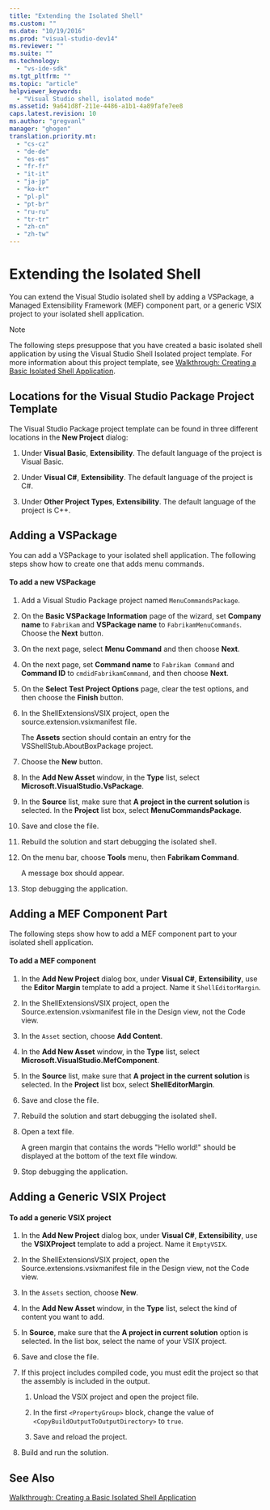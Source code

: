 ```yaml
---
title: "Extending the Isolated Shell"
ms.custom: ""
ms.date: "10/19/2016"
ms.prod: "visual-studio-dev14"
ms.reviewer: ""
ms.suite: ""
ms.technology: 
  - "vs-ide-sdk"
ms.tgt_pltfrm: ""
ms.topic: "article"
helpviewer_keywords: 
  - "Visual Studio shell, isolated mode"
ms.assetid: 9a641d8f-211e-4486-a1b1-4a89fafe7ee8
caps.latest.revision: 10
ms.author: "gregvanl"
manager: "ghogen"
translation.priority.mt: 
  - "cs-cz"
  - "de-de"
  - "es-es"
  - "fr-fr"
  - "it-it"
  - "ja-jp"
  - "ko-kr"
  - "pl-pl"
  - "pt-br"
  - "ru-ru"
  - "tr-tr"
  - "zh-cn"
  - "zh-tw"
---
```

# Extending the Isolated Shell
You can extend the Visual Studio isolated shell by adding a VSPackage, a Managed Extensibility Framework (MEF) component part, or a generic VSIX project to your isolated shell application.  
  
> [!NOTE]
>  The following steps presuppose that you have created a basic isolated shell application by using the Visual Studio Shell Isolated project template. For more information about this project template, see [Walkthrough: Creating a Basic Isolated Shell Application](../extensibility/walkthrough--creating-a-basic-isolated-shell-application.md).  
  
## Locations for the Visual Studio Package Project Template  
 The Visual Studio Package project template can be found in three different locations in the **New Project** dialog:  
  
1.  Under **Visual Basic**, **Extensibility**. The default language of the project is Visual Basic.  
  
2.  Under **Visual C#**, **Extensibility**. The default language of the project is C#.  
  
3.  Under **Other Project Types**, **Extensibility**. The default language of the project is C++.  
  
## Adding a VSPackage  
 You can add a VSPackage to your isolated shell application. The following steps show how to create one that adds menu commands.  
  
#### To add a new VSPackage  
  
1.  Add a Visual Studio Package project named `MenuCommandsPackage`.  
  
2.  On the **Basic VSPackage Information** page of the wizard, set **Company name** to `Fabrikam` and **VSPackage name** to `FabrikamMenuCommands`. Choose the **Next** button.  
  
3.  On the next page, select **Menu Command** and then choose **Next**.  
  
4.  On the next page, set **Command name** to `Fabrikam Command` and **Command ID** to `cmdidFabrikamCommand`, and then choose **Next**.  
  
5.  On the **Select Test Project Options** page, clear the test options, and then choose the **Finish** button.  
  
6.  In the ShellExtensionsVSIX project, open the source.extension.vsixmanifest file.  
  
     The **Assets** section should contain an entry for the VSShellStub.AboutBoxPackage project.  
  
7.  Choose the **New** button.  
  
8.  In the **Add New Asset** window, in the **Type** list, select **Microsoft.VisualStudio.VsPackage**.  
  
9. In the **Source** list, make sure that **A project in the current solution** is selected. In the **Project** list box, select **MenuCommandsPackage**.  
  
10. Save and close the file.  
  
11. Rebuild the solution and start debugging the isolated shell.  
  
12. On the menu bar, choose **Tools** menu, then **Fabrikam Command**.  
  
     A message box should appear.  
  
13. Stop debugging the application.  
  
## Adding a MEF Component Part  
 The following steps show how to add a MEF component part to your isolated shell application.  
  
#### To add a MEF component  
  
1.  In the **Add New Project** dialog box, under **Visual C#**, **Extensibility**, use the **Editor Margin** template to add a project. Name it `ShellEditorMargin`.  
  
2.  In the ShellExtensionsVSIX project, open the Source.extension.vsixmanifest file in the Design view, not the Code view.  
  
3.  In the `Asset` section, choose **Add Content**.  
  
4.  In the **Add New Asset** window, in the **Type** list, select **Microsoft.VisualStudio.MefComponent**.  
  
5.  In the **Source** list, make sure that **A project in the current solution** is selected. In the **Project** list box, select **ShellEditorMargin**.  
  
6.  Save and close the file.  
  
7.  Rebuild the solution and start debugging the isolated shell.  
  
8.  Open a text file.  
  
     A green margin that contains the words "Hello world!" should be displayed at the bottom of the text file window.  
  
9. Stop debugging the application.  
  
## Adding a Generic VSIX Project  
  
#### To add a generic VSIX project  
  
1.  In the **Add New Project** dialog box, under **Visual C#**, **Extensibility**, use the **VSIXProject** template to add a project. Name it `EmptyVSIX`.  
  
2.  In the ShellExtensionsVSIX project, open the Source.extensions.vsixmanifest file in the Design view, not the Code view.  
  
3.  In the `Assets` section, choose **New**.  
  
4.  In the **Add New Asset** window, in the **Type** list, select the kind of content you want to add.  
  
5.  In **Source**, make sure that the **A project in current solution** option is selected. In the list box, select the name of your VSIX project.  
  
6.  Save and close the file.  
  
7.  If this project includes compiled code, you must edit the project so that the assembly is included in the output.  
  
    1.  Unload the VSIX project and open the project file.  
  
    2.  In the first `<PropertyGroup>` block, change the value of `<CopyBuildOutputToOutputDirectory>` to `true`.  
  
    3.  Save and reload the project.  
  
8.  Build and run the solution.  
  
## See Also  
 [Walkthrough: Creating a Basic Isolated Shell Application](../extensibility/walkthrough--creating-a-basic-isolated-shell-application.md)